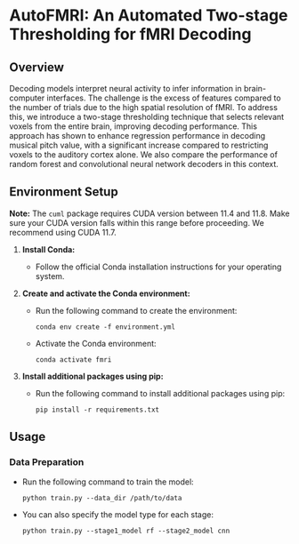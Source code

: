 # AutoFMRI: An Automated Two-stage Thresholding for fMRI Decoding

## Overview
Decoding models interpret neural activity to infer information in brain-computer interfaces. The challenge is the excess of features compared to the number of trials due to the high spatial resolution of fMRI. To address this, we introduce a two-stage thresholding technique that selects relevant voxels from the entire brain, improving decoding performance. This approach has shown to enhance regression performance in decoding musical pitch value, with a significant increase compared to restricting voxels to the auditory cortex alone. We also compare the performance of random forest and convolutional neural network decoders in this context.

## Environment Setup
**Note:** The `cuml` package requires CUDA version between 11.4 and 11.8. Make sure your CUDA version falls within this range before proceeding. We recommend using CUDA 11.7.


1. **Install Conda:**

   - Follow the official Conda installation instructions for your operating system.

2. **Create and activate the Conda environment:**
  
   - Run the following command to create the environment:
     ```
     conda env create -f environment.yml
     ```

   - Activate the Conda environment:
     ```
     conda activate fmri
     ```
3. **Install additional packages using pip:**

   - Run the following command to install additional packages using pip:
     ```
     pip install -r requirements.txt
     ```

## Usage

### Data Preparation

   - Run the following command to train the model:
     ```
     python train.py --data_dir /path/to/data
     ```
   - You can also specify the model type for each stage:
     ```
     python train.py --stage1_model rf --stage2_model cnn
     ```